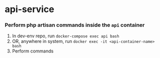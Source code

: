 # api-service

### Perform php artisan commands inside the `api` container

1. In dev-env repo, run `docker-compose exec api bash`
2. OR, anywhere in system, run `docker exec -it <api-container-name> bash`
3. Perform commands
